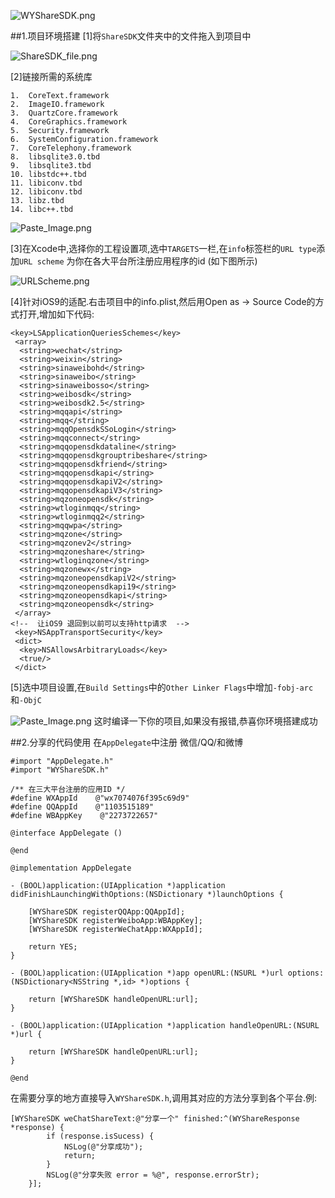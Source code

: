![WYShareSDK.png](http://upload-images.jianshu.io/upload_images/1679203-34e8f9bb8ffeb33f.png?imageMogr2/auto-orient/strip%7CimageView2/2/w/1240)

##1.项目环境搭建
[1]将`ShareSDK`文件夹中的文件拖入到项目中

![ShareSDK_file.png](http://upload-images.jianshu.io/upload_images/1679203-5fcf39625783943c.png?imageMogr2/auto-orient/strip%7CimageView2/2/w/1240)

[2]链接所需的系统库
```
1.  CoreText.framework
2.  ImageIO.framework
3.  QuartzCore.framework
4.  CoreGraphics.framework
5.  Security.framework
6.  SystemConfiguration.framework
7.  CoreTelephony.framework
8.  libsqlite3.0.tbd
9.  libsqlite3.tbd
10. libstdc++.tbd
11. libiconv.tbd
12. libiconv.tbd
13. libz.tbd
14. libc++.tbd
```
![Paste_Image.png](http://upload-images.jianshu.io/upload_images/1679203-917fa3e20c0608d6.png?imageMogr2/auto-orient/strip%7CimageView2/2/w/1240)

[3]在Xcode中,选择你的工程设置项,选中`TARGETS`一栏,在`info`标签栏的`URL type`添加`URL scheme` 为你在各大平台所注册应用程序的id (如下图所示)

![URLScheme.png](http://upload-images.jianshu.io/upload_images/1679203-5ac45911b04a2c4c.png?imageMogr2/auto-orient/strip%7CimageView2/2/w/1240)

[4]针对iOS9的适配.右击项目中的info.plist,然后用Open as -> Source Code的方式打开,增加如下代码:
```
<key>LSApplicationQueriesSchemes</key>
 <array>
  <string>wechat</string>
  <string>weixin</string>
  <string>sinaweibohd</string>
  <string>sinaweibo</string>
  <string>sinaweibosso</string>
  <string>weibosdk</string>
  <string>weibosdk2.5</string>
  <string>mqqapi</string>
  <string>mqq</string>
  <string>mqqOpensdkSSoLogin</string>
  <string>mqqconnect</string>
  <string>mqqopensdkdataline</string>
  <string>mqqopensdkgrouptribeshare</string>
  <string>mqqopensdkfriend</string>
  <string>mqqopensdkapi</string>
  <string>mqqopensdkapiV2</string>
  <string>mqqopensdkapiV3</string>
  <string>mqzoneopensdk</string>
  <string>wtloginmqq</string>
  <string>wtloginmqq2</string>
  <string>mqqwpa</string>
  <string>mqzone</string>
  <string>mqzonev2</string>
  <string>mqzoneshare</string>
  <string>wtloginqzone</string>
  <string>mqzonewx</string>
  <string>mqzoneopensdkapiV2</string>
  <string>mqzoneopensdkapi19</string>
  <string>mqzoneopensdkapi</string>
  <string>mqzoneopensdk</string>
 </array>
<!--  让iOS9 退回到以前可以支持http请求  -->
 <key>NSAppTransportSecurity</key>
 <dict>
  <key>NSAllowsArbitraryLoads</key>
  <true/>
 </dict>
```

[5]选中项目设置,在`Build Settings`中的`Other Linker Flags`中增加`-fobj-arc`和`-ObjC`

![Paste_Image.png](http://upload-images.jianshu.io/upload_images/1679203-9eb583d3879d6429.png?imageMogr2/auto-orient/strip%7CimageView2/2/w/1240)
这时编译一下你的项目,如果没有报错,恭喜你环境搭建成功

##2.分享的代码使用
在`AppDelegate`中注册 微信/QQ/和微博
```
#import "AppDelegate.h"
#import "WYShareSDK.h"

/** 在三大平台注册的应用ID */
#define WXAppId    @"wx7074076f395c69d9"
#define QQAppId    @"1103515189"
#define WBAppKey    @"2273722657"

@interface AppDelegate ()

@end

@implementation AppDelegate

- (BOOL)application:(UIApplication *)application didFinishLaunchingWithOptions:(NSDictionary *)launchOptions {
    
    [WYShareSDK registerQQApp:QQAppId];
    [WYShareSDK registerWeiboApp:WBAppKey];
    [WYShareSDK registerWeChatApp:WXAppId];
    
    return YES;
}

- (BOOL)application:(UIApplication *)app openURL:(NSURL *)url options:(NSDictionary<NSString *,id> *)options {
    
    return [WYShareSDK handleOpenURL:url];
}

- (BOOL)application:(UIApplication *)application handleOpenURL:(NSURL *)url {
    
    return [WYShareSDK handleOpenURL:url];
}

@end
```

在需要分享的地方直接导入`WYShareSDK.h`,调用其对应的方法分享到各个平台.例:
```
[WYShareSDK weChatShareText:@"分享一个" finished:^(WYShareResponse *response) {
        if (response.isSucess) {
            NSLog(@"分享成功");
            return;
        }
        NSLog(@"分享失败 error = %@", response.errorStr);
    }];
```
